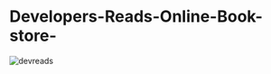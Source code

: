 # Developers-Reads-Online-Book-store-



![devreads](https://user-images.githubusercontent.com/86045021/194276623-ab0c3d4e-48ad-4ed2-9f2b-c08a5b92ec94.JPG)
